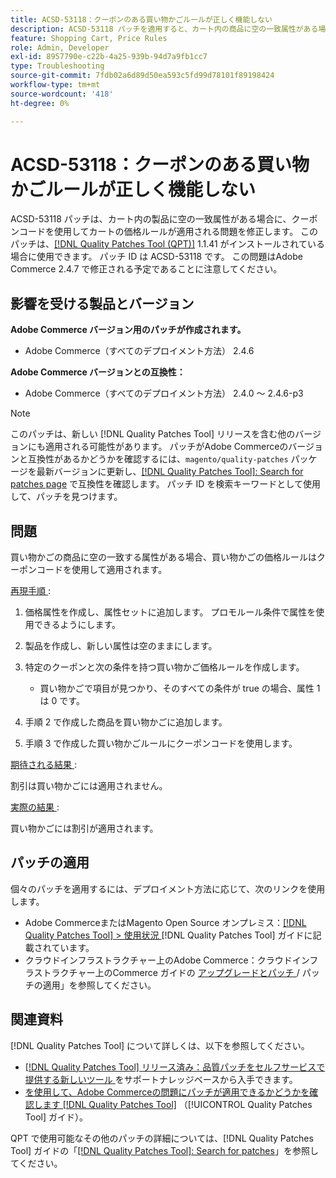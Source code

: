 ```yaml
---
title: ACSD-53118：クーポンのある買い物かごルールが正しく機能しない
description: ACSD-53118 パッチを適用すると、カート内の商品に空の一致属性がある場合に、クーポンコードを使用してカートの価格ルールが適用されるAdobe Commerceの問題を修正できます。
feature: Shopping Cart, Price Rules
role: Admin, Developer
exl-id: 8957790e-c22b-4a25-939b-94d7a9fb1cc7
type: Troubleshooting
source-git-commit: 7fdb02a6d89d50ea593c5fd99d78101f89198424
workflow-type: tm+mt
source-wordcount: '418'
ht-degree: 0%

---
```


# ACSD-53118：クーポンのある買い物かごルールが正しく機能しない

ACSD-53118 パッチは、カート内の製品に空の一致属性がある場合に、クーポンコードを使用してカートの価格ルールが適用される問題を修正します。 このパッチは、[[!DNL Quality Patches Tool (QPT)]](https://experienceleague.adobe.com/en/docs/commerce-operations/tools/quality-patches-tool/quality-patches-tool-to-self-serve-quality-patches) 1.1.41 がインストールされている場合に使用できます。 パッチ ID は ACSD-53118 です。 この問題はAdobe Commerce 2.4.7 で修正される予定であることに注意してください。

## 影響を受ける製品とバージョン

**Adobe Commerce バージョン用のパッチが作成されます。**

* Adobe Commerce（すべてのデプロイメント方法） 2.4.6

**Adobe Commerce バージョンとの互換性：**

* Adobe Commerce（すべてのデプロイメント方法） 2.4.0 ～ 2.4.6-p3

>[!NOTE]
>
>このパッチは、新しい [!DNL Quality Patches Tool] リリースを含む他のバージョンにも適用される可能性があります。 パッチがAdobe Commerceのバージョンと互換性があるかどうかを確認するには、`magento/quality-patches` パッケージを最新バージョンに更新し、[[!DNL Quality Patches Tool]: Search for patches page](https://experienceleague.adobe.com/tools/commerce-quality-patches/index.html) で互換性を確認します。 パッチ ID を検索キーワードとして使用して、パッチを見つけます。

## 問題

買い物かごの商品に空の一致する属性がある場合、買い物かごの価格ルールはクーポンコードを使用して適用されます。

<u> 再現手順 </u>:

1. 価格属性を作成し、属性セットに追加します。 プロモルール条件で属性を使用できるようにします。
1. 製品を作成し、新しい属性は空のままにします。
1. 特定のクーポンと次の条件を持つ買い物かご価格ルールを作成します。

   * 買い物かごで項目が見つかり、そのすべての条件が true の場合、属性 1 は 0 です。

1. 手順 2 で作成した商品を買い物かごに追加します。
1. 手順 3 で作成した買い物かごルールにクーポンコードを使用します。

<u> 期待される結果 </u>:

割引は買い物かごには適用されません。

<u> 実際の結果 </u>:

買い物かごには割引が適用されます。

## パッチの適用

個々のパッチを適用するには、デプロイメント方法に応じて、次のリンクを使用します。

* Adobe CommerceまたはMagento Open Source オンプレミス：[[!DNL Quality Patches Tool] > 使用状況 ](/help/tools/quality-patches-tool/usage.md) [!DNL Quality Patches Tool] ガイドに記載されています。
* クラウドインフラストラクチャー上のAdobe Commerce：クラウドインフラストラクチャー上のCommerce ガイドの [ アップグレードとパッチ ](https://experienceleague.adobe.com/docs/commerce-cloud-service/user-guide/develop/upgrade/apply-patches.html)/ パッチの適用」を参照してください。

## 関連資料

[!DNL Quality Patches Tool] について詳しくは、以下を参照してください。

* [[!DNL Quality Patches Tool]  リリース済み：品質パッチをセルフサービスで提供する新しいツール ](https://experienceleague.adobe.com/en/docs/commerce-operations/tools/quality-patches-tool/quality-patches-tool-to-self-serve-quality-patches) をサポートナレッジベースから入手できます。
* [ を使用して、Adobe Commerceの問題にパッチが適用できるかどうかを確認します  [!DNL Quality Patches Tool]](/help/tools/quality-patches-tool/patches-available-in-qpt/check-patch-for-magento-issue-with-magento-quality-patches.md) （[!UICONTROL Quality Patches Tool] ガイド）。


QPT で使用可能なその他のパッチの詳細については、[!DNL Quality Patches Tool] ガイドの「[[!DNL Quality Patches Tool]: Search for patches](https://experienceleague.adobe.com/tools/commerce-quality-patches/index.html)」を参照してください。

